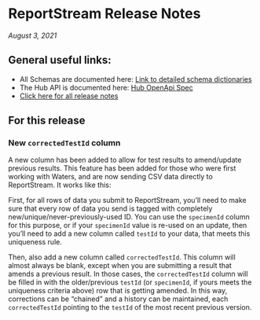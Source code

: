 #  ReportStream Release Notes

*August 3, 2021*

## General useful links:

- All Schemas are documented here:  [Link to detailed schema dictionaries](../schema_documentation)
- The Hub API is documented here: [Hub OpenApi Spec](../openapi.yml)
- [Click here for all release notes](../releases)

## For this release

### New `correctedTestId` column

A new column has been added to allow for test results to amend/update previous results.   This feature has been added for those who were first working with Waters, and are now sending CSV data directly to ReportStream.  It works like this:

First, for all rows of data you submit to ReportStream, you’ll need to make sure that every row of data you send is tagged with completely new/unique/never-previously-used ID.  You can use the `specimenId` column for this purpose, or if your `specimenId` value is re-used on an update, then you’ll need to add a new column called `testId` to your data, that meets this uniqueness rule.
 
Then, also add a new column called `correctedTestId`.  This column will almost always be blank, except when you are submitting a result that amends a previous result.  In those cases, the `correctedTestId` column will be filled in with the older/previous `testId` (or `specimenId`, if yours meets the uniqueness criteria above) row that is getting amended.  In this way, corrections can be “chained” and a history can be maintained, each `correctedTestId` pointing to the `testId` of the most recent previous version.
 
